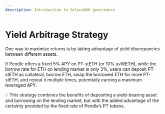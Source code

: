 ```yaml
---
description: Introduction to SolaceDAO governance
---
```


# Yield Arbitrage Strategy

One way to maximize returns is by taking advantage of yield discrepancies between different assets.

If Pendle offers a fixed 5% APY on PT-stETH (or 10% yvWETH), while the borrow rate for ETH on lending market is only 3%, users can deposit PT-stETH as collateral, borrow ETH, swap the borrowed ETH for more PT-stETH, and repeat it multiple times, potentially earning a maximum leveraged APY.

💡 This strategy combines the benefits of depositing a yield-bearing asset and borrowing on the lending market, but with the added advantage of the certainty provided by the fixed rate of Pendle’s PT tokens.

